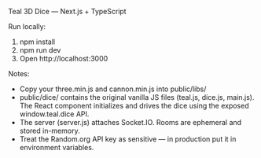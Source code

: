 Teal 3D Dice — Next.js + TypeScript

Run locally:

1. npm install
2. npm run dev
3. Open http://localhost:3000

Notes:
- Copy your three.min.js and cannon.min.js into public/libs/
- public/dice/ contains the original vanilla JS files (teal.js, dice.js, main.js). The React component initializes and drives the dice using the exposed window.teal.dice API.
- The server (server.js) attaches Socket.IO. Rooms are ephemeral and stored in-memory.
- Treat the Random.org API key as sensitive — in production put it in environment variables.
